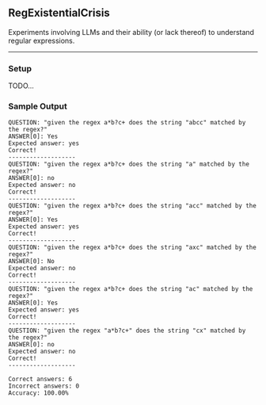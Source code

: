 ## RegExistentialCrisis

Experiments involving LLMs and their ability (or lack thereof) to understand regular expressions.

---

### Setup

TODO...

### Sample Output

```
QUESTION: "given the regex a*b?c+ does the string "abcc" matched by the regex?"
ANSWER[0]: Yes
Expected answer: yes
Correct!
-------------------
QUESTION: "given the regex a*b?c+ does the string "a" matched by the regex?"
ANSWER[0]: no
Expected answer: no
Correct!
-------------------
QUESTION: "given the regex a*b?c+ does the string "acc" matched by the regex?"
ANSWER[0]: Yes
Expected answer: yes
Correct!
-------------------
QUESTION: "given the regex a*b?c+ does the string "axc" matched by the regex?"
ANSWER[0]: No
Expected answer: no
Correct!
-------------------
QUESTION: "given the regex a*b?c+ does the string "ac" matched by the regex?"
ANSWER[0]: Yes
Expected answer: yes
Correct!
-------------------
QUESTION: "given the regex "a*b?c+" does the string "cx" matched by the regex?"
ANSWER[0]: no
Expected answer: no
Correct!
-------------------

Correct answers: 6
Incorrect answers: 0
Accuracy: 100.00%
```

